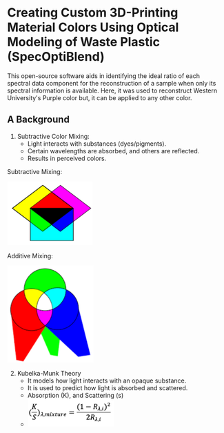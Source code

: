 # Creating Custom 3D-Printing Material Colors Using Optical Modeling of Waste Plastic (SpecOptiBlend)


This open-source software aids in identifying the ideal ratio of each spectral data component for the reconstruction of a sample when only its spectral information is available.
Here, it was used to reconstruct Western University's Purple color but, it can be applied to any other color.


## A Background

1. Subtractive Color Mixing:
   - Light interacts with substances (dyes/pigments).
   - Certain wavelengths are absorbed, and others are reflected.
   - Results in perceived colors.
  
Subtractive Mixing:

<img src="images/subtractive-mixing.png" alt='subtractive' width='200'>


Additive Mixing:


<img src="images/additive-mixing.png" alt='subtractive' width='200'>


2. Kubelka-Munk Theory
   - It models how light interacts with an opaque substance.
   - It is used to predict how light is absorbed and scattered.
   - Absorption (K), and Scattering (s)
   - <img src="images/kubelka-munk.png" alt="kubelka-munk formula" width='200'>



